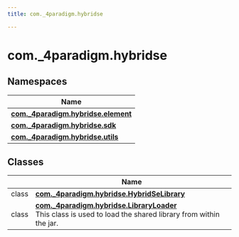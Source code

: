 ```yaml
---
title: com._4paradigm.hybridse

---
```

# com._4paradigm.hybridse

## Namespaces

| Name           |
| -------------- |
| **[com._4paradigm.hybridse.element](/hybridse/usage/api/java/Namespaces/namespacecom_1_1__4paradigm_1_1hybridse_1_1element.md)**  |
| **[com._4paradigm.hybridse.sdk](/hybridse/usage/api/java/Namespaces/namespacecom_1_1__4paradigm_1_1hybridse_1_1sdk.md)**  |
| **[com._4paradigm.hybridse.utils](/hybridse/usage/api/java/Namespaces/namespacecom_1_1__4paradigm_1_1hybridse_1_1utils.md)**  |

## Classes

|                | Name           |
| -------------- | -------------- |
| class | **[com._4paradigm.hybridse.HybridSeLibrary](/hybridse/usage/api/java/Classes/classcom_1_1__4paradigm_1_1hybridse_1_1_hybrid_se_library.md)**  |
| class | **[com._4paradigm.hybridse.LibraryLoader](/hybridse/usage/api/java/Classes/classcom_1_1__4paradigm_1_1hybridse_1_1_library_loader.md)** <br>This class is used to load the shared library from within the jar.  |






